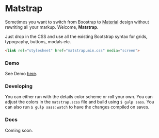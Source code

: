 # Matstrap

Sometimes you want to switch from Boostrap to [Material](https://material.io) design without rewriting all your markup. Welcome, **Matstrap**.

Just drop in the CSS and use all the existing Bootstrap syntax for grids, typography, buttons, modals etc.

``` html
<link rel="stylesheet" href="matstrap.min.css" media="screen">
```

### Demo

See Demo [here](https://matstrap.markmoffat.com/demo.html).

### Developing

You can either run with the details color scheme or roll your own. You can adjust the colors in the `matstrap.scss` file and build using `$ gulp sass`. You can also run `$ gulp sass:watch` to have the changes compiled on saves.

### Docs

Coming soon.